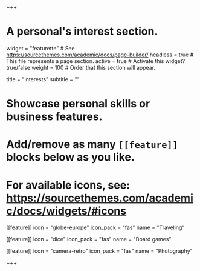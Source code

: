+++
# A personal's interest section.
widget = "featurette"  # See https://sourcethemes.com/academic/docs/page-builder/
headless = true  # This file represents a page section.
active = true  # Activate this widget? true/false
weight = 100  # Order that this section will appear.

title = "Interests"
subtitle = ""

# Showcase personal skills or business features.
# 
# Add/remove as many `[[feature]]` blocks below as you like.
# 
# For available icons, see: https://sourcethemes.com/academic/docs/widgets/#icons

[[feature]]
  icon = "globe-europe"
  icon_pack = "fas"
  name = "Traveling"
  
[[feature]]
  icon = "dice"
  icon_pack = "fas"
  name = "Board games" 
  
[[feature]]
  icon = "camera-retro"
  icon_pack = "fas"
  name = "Photography"

+++
